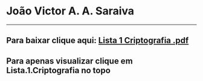# João Victor A. A. Saraiva
-------------------------------
## Para baixar clique aqui: [Lista 1 Criptografia .pdf](https://github.com/user-attachments/files/19014556/Lista.1.Criptografia.pdf)
## Para apenas visualizar clique em Lista.1.Criptografia no topo 
